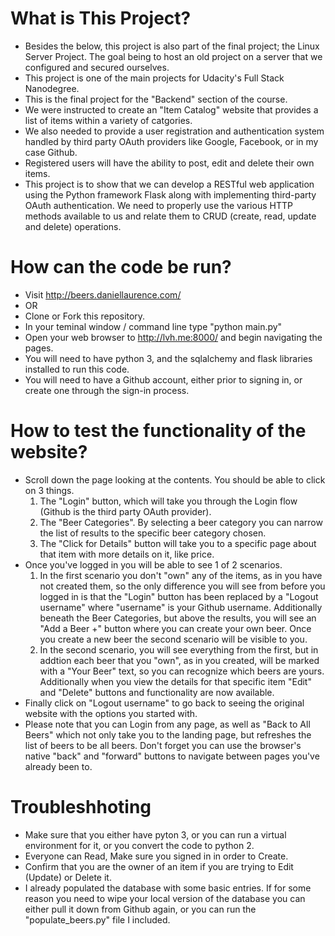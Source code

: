 # What is This Project?
* Besides the below, this project is also part of the final project; the Linux Server Project. The goal being to host an old project on a server that we configured and secured ourselves.
* This project is one of the main projects for Udacity's Full Stack Nanodegree.
* This is the final project for the "Backend" section of the course.
* We were instructed to create an "Item Catalog" website that provides a list of items within a variety of catgories.
* We also needed to provide a user registration and authentication system handled by third party OAuth providers like Google, Facebook, or in my case Github.
* Registered users will have the ability to post, edit and delete their own items.
* This project is to show that we can develop a RESTful web application using the Python framework Flask along with implementing third-party OAuth authentication. We need to properly use the various HTTP methods available to us and relate them to CRUD (create, read, update and delete) operations.

# How can the code be run?
* Visit http://beers.daniellaurence.com/
* OR
* Clone or Fork this repository.
* In your teminal window / command line type "python main.py"
* Open your web browser to http://lvh.me:8000/ and begin navigating the pages.
* You will need to have python 3, and the sqlalchemy and flask libraries installed to run this code.
* You will need to have a Github account, either prior to signing in, or create one through the sign-in process.

# How to test the functionality of the website?
* Scroll down the page looking at the contents. You should be able to click on 3 things.
    1. The "Login" button, which will take you through the Login flow (Github is the third party OAuth provider).
    2. The "Beer Categories". By selecting a beer category you can narrow the list of results to the specific beer category chosen.
    3. The "Click for Details" button will take you to a specific page about that item with more details on it, like price.
* Once you've logged in you will be able to see 1 of 2 scenarios.
    1. In the first scenario you don't "own" any of the items, as in you have not created them, so the only difference you will see from before you logged in is that the "Login" button has been replaced by a "Logout username" where "username" is your Github username. Additionally beneath the Beer Categories, but above the results, you will see an "Add a Beer +" button where you can create your own beer. Once you create a new beer the second scenario will be visible to you.
    2. In the second scenario, you will see everything from the first, but in addtion each beer that you "own", as in you created, will be marked with a "Your Beer" text, so you can recognize which beers are yours. Additionally when you view the details for that specific item "Edit" and "Delete" buttons and functionality are now available.
* Finally click on "Logout username" to go back to seeing the original website with the options you started with.
* Please note that you can Login from any page, as well as "Back to All Beers" which not only take you to the landing page, but refreshes the list of beers to be all beers. Don't forget you can use the browser's native "back" and "forward" buttons to navigate between pages you've already been to.

# Troubleshhoting
* Make sure that you either have pyton 3, or you can run a virtual environment for it, or you convert the code to python 2.
* Everyone can Read, Make sure you signed in in order to Create.
* Confirm that you are the owner of an item if you are trying to Edit (Update) or Delete it.
* I already populated the database with some basic entries. If for some reason you need to wipe your local version of the database you can either pull it down from Github again, or you can run the "populate_beers.py" file I included.
